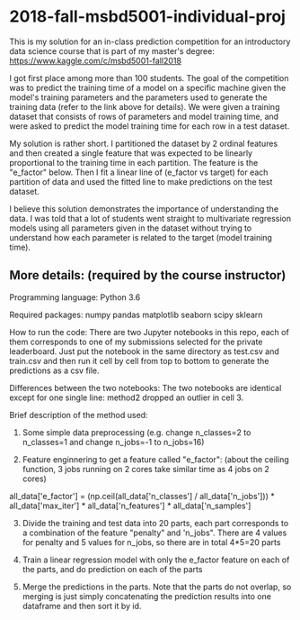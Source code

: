 # 2018-fall-msbd5001-individual-proj

This is my solution for an in-class prediction competition for an introductory data science course that is part of my master's degree:
https://www.kaggle.com/c/msbd5001-fall2018

I got first place among more than 100 students. The goal of the competition was to predict the training time of a model on a specific machine given the model's training parameters and the parameters used to generate the training data (refer to the link above for details). We were given a training dataset that consists of rows of parameters and model training time, and were asked to predict the model training time for each row in a test dataset.

My solution is rather short. I partitioned the dataset by 2 ordinal features and then created a single feature that was expected to be linearly proportional to the training time in each partition. The feature is the "e_factor" below. Then I fit a linear line of (e_factor vs target) for each partition of data and used the fitted line to make predictions on the test dataset.

I believe this solution demonstrates the importance of understanding the data. I was told that a lot of students went straight to multivariate regression models using all parameters given in the dataset without trying to understand how each parameter is related to the target (model training time).


## More details: (required by the course instructor)

Programming language:
Python 3.6

Required packages:
numpy
pandas
matplotlib
seaborn
scipy
sklearn

How to run the code:
There are two Jupyter notebooks in this repo, each of them corresponds to one of my submissions selected for the private leaderboard. Just put the notebook in the same directory as test.csv and train.csv and then run it cell by cell from top to bottom to generate the predictions as a csv file.

Differences between the two notebooks:
The two notebooks are identical except for one single line: method2 dropped an outlier in cell 3.

Brief description of the method used:
1. Some simple data preprocessing (e.g. change n_classes=2 to n_classes=1 and change n_jobs=-1 to n_jobs=16)

2. Feature enginnering to get a feature called "e_factor": (about the ceiling function, 3 jobs running on 2 cores take similar time as 4 jobs on 2 cores)

all_data['e_factor'] = (np.ceil(all_data['n_classes'] / all_data['n_jobs'])) * all_data['max_iter'] * all_data['n_features'] * all_data['n_samples']

3. Divide the training and test data into 20 parts, each part corresponds to a combination of the feature "penalty" and 'n_jobs". There are 4 values for penalty and 5 values for n_jobs, so there are in total 4*5=20 parts

4. Train a linear regression model with only the e_factor feature on each of the parts, and do prediction on each of the parts

5. Merge the predictions in the parts. Note that the parts do not overlap, so merging is just simply concatenating the prediction results into one dataframe and then sort it by id.
